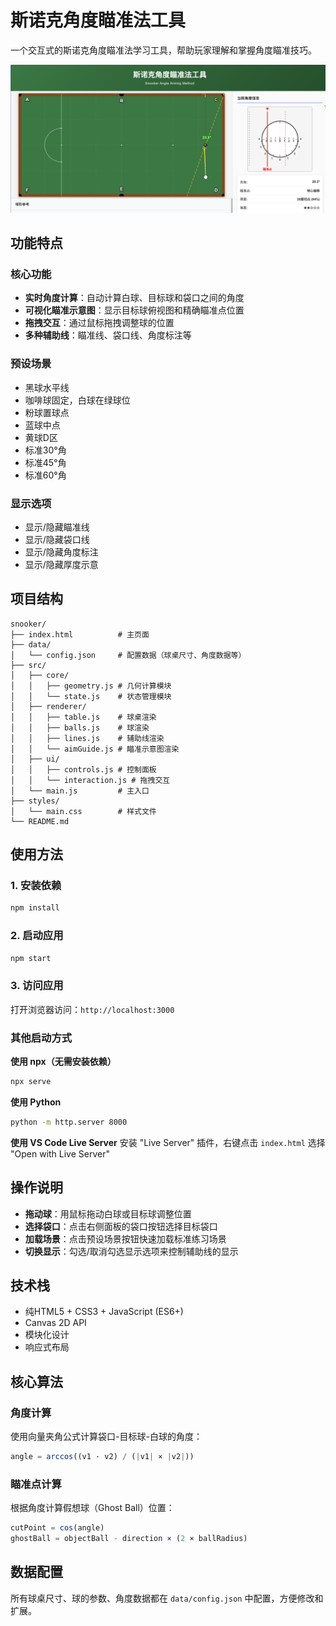 # 斯诺克角度瞄准法工具

一个交互式的斯诺克角度瞄准法学习工具，帮助玩家理解和掌握角度瞄准技巧。

![](./image.png)

## 功能特点

### 核心功能
- **实时角度计算**：自动计算白球、目标球和袋口之间的角度
- **可视化瞄准示意图**：显示目标球俯视图和精确瞄准点位置
- **拖拽交互**：通过鼠标拖拽调整球的位置
- **多种辅助线**：瞄准线、袋口线、角度标注等

### 预设场景
- 黑球水平线
- 咖啡球固定，白球在绿球位
- 粉球置球点
- 蓝球中点
- 黄球D区
- 标准30°角
- 标准45°角
- 标准60°角

### 显示选项
- 显示/隐藏瞄准线
- 显示/隐藏袋口线
- 显示/隐藏角度标注
- 显示/隐藏厚度示意

## 项目结构

```
snooker/
├── index.html          # 主页面
├── data/
│   └── config.json     # 配置数据（球桌尺寸、角度数据等）
├── src/
│   ├── core/
│   │   ├── geometry.js # 几何计算模块
│   │   └── state.js    # 状态管理模块
│   ├── renderer/
│   │   ├── table.js    # 球桌渲染
│   │   ├── balls.js    # 球渲染
│   │   ├── lines.js    # 辅助线渲染
│   │   └── aimGuide.js # 瞄准示意图渲染
│   ├── ui/
│   │   ├── controls.js # 控制面板
│   │   └── interaction.js # 拖拽交互
│   └── main.js         # 主入口
├── styles/
│   └── main.css        # 样式文件
└── README.md
```

## 使用方法

### 1. 安装依赖

```bash
npm install
```

### 2. 启动应用

```bash
npm start
```

### 3. 访问应用

打开浏览器访问：`http://localhost:3000`

### 其他启动方式

**使用 npx（无需安装依赖）**
```bash
npx serve
```

**使用 Python**
```bash
python -m http.server 8000
```

**使用 VS Code Live Server**
安装 "Live Server" 插件，右键点击 `index.html` 选择 "Open with Live Server"

## 操作说明

- **拖动球**：用鼠标拖动白球或目标球调整位置
- **选择袋口**：点击右侧面板的袋口按钮选择目标袋口
- **加载场景**：点击预设场景按钮快速加载标准练习场景
- **切换显示**：勾选/取消勾选显示选项来控制辅助线的显示

## 技术栈

- 纯HTML5 + CSS3 + JavaScript (ES6+)
- Canvas 2D API
- 模块化设计
- 响应式布局

## 核心算法

### 角度计算
使用向量夹角公式计算袋口-目标球-白球的角度：
```javascript
angle = arccos((v1 · v2) / (|v1| × |v2|))
```

### 瞄准点计算
根据角度计算假想球（Ghost Ball）位置：
```javascript
cutPoint = cos(angle)
ghostBall = objectBall - direction × (2 × ballRadius)
```

## 数据配置

所有球桌尺寸、球的参数、角度数据都在 `data/config.json` 中配置，方便修改和扩展。
